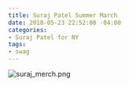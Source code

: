 ```yaml
---
title: Suraj Patel Summer March
date: 2018-05-23 22:52:00 -04:00
categories:
- Suraj Patel for NY
tags:
- swag
---
```


![suraj_merch.png](/uploads/suraj_merch.png)